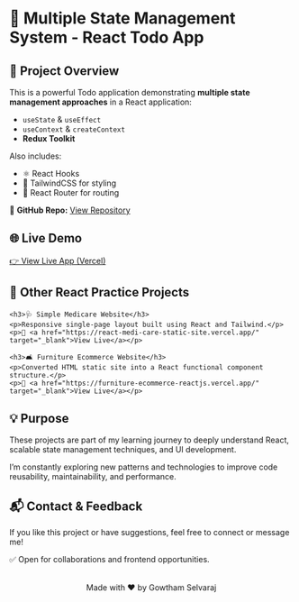  <h1>🧠 Multiple State Management System - React Todo App</h1>

  <div class="section">
    <h2>📌 Project Overview</h2>
    <p>This is a powerful Todo application demonstrating <strong>multiple state management approaches</strong> in a React application:</p>
    <ul>
      <li><code>useState</code> & <code>useEffect</code></li>
      <li><code>useContext</code> & <code>createContext</code></li>
      <li><strong>Redux Toolkit</strong></li>
    </ul>
    <p>Also includes:</p>
    <ul>
      <li>⚛️ React Hooks</li>
      <li>🎨 TailwindCSS for styling</li>
      <li>🧭 React Router for routing</li>
    </ul>
    <p>🔗 <strong>GitHub Repo:</strong> <a href="https://github.com/GowthamSelvaraj123/Use-Multiple-State-Management-System-Todo/" target="_blank">View Repository</a></p>
  </div>

  <div class="section">
    <h2>🌐 Live Demo</h2>
    <p><a href="https://use-multiple-state-management-system-todo.vercel.app/" target="_blank">👉 View Live App (Vercel)</a></p>
  </div>

  <div class="section">
    <h2>🧪 Other React Practice Projects</h2>

    <h3>🩺 Simple Medicare Website</h3>
    <p>Responsive single-page layout built using React and Tailwind.</p>
    <p>🔗 <a href="https://react-medi-care-static-site.vercel.app/" target="_blank">View Live</a></p>

    <h3>🛋️ Furniture Ecommerce Website</h3>
    <p>Converted HTML static site into a React functional component structure.</p>
    <p>🔗 <a href="https://furniture-ecommerce-reactjs.vercel.app/" target="_blank">View Live</a></p>
  </div>

  <div class="section">
    <h2>💡 Purpose</h2>
    <p>These projects are part of my learning journey to deeply understand React, scalable state management techniques, and UI development.</p>
    <p>I’m constantly exploring new patterns and technologies to improve code reusability, maintainability, and performance.</p>
  </div>

  <div class="section">
    <h2>📬 Contact & Feedback</h2>
    <p>If you like this project or have suggestions, feel free to connect or message me!</p>
    <p>✅ Open for collaborations and frontend opportunities.</p>
  </div>

  <footer style="text-align:center; margin-top:2rem;">
    <p>Made with ❤️ by Gowtham Selvaraj</p>
  </footer>

